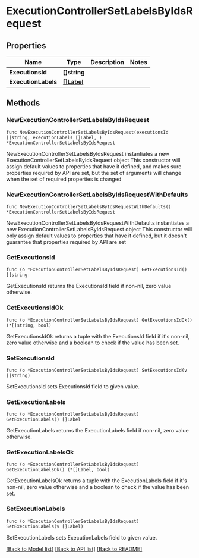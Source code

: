 # ExecutionControllerSetLabelsByIdsRequest

## Properties

Name | Type | Description | Notes
------------ | ------------- | ------------- | -------------
**ExecutionsId** | **[]string** |  | 
**ExecutionLabels** | [**[]Label**](Label.md) |  | 

## Methods

### NewExecutionControllerSetLabelsByIdsRequest

`func NewExecutionControllerSetLabelsByIdsRequest(executionsId []string, executionLabels []Label, ) *ExecutionControllerSetLabelsByIdsRequest`

NewExecutionControllerSetLabelsByIdsRequest instantiates a new ExecutionControllerSetLabelsByIdsRequest object
This constructor will assign default values to properties that have it defined,
and makes sure properties required by API are set, but the set of arguments
will change when the set of required properties is changed

### NewExecutionControllerSetLabelsByIdsRequestWithDefaults

`func NewExecutionControllerSetLabelsByIdsRequestWithDefaults() *ExecutionControllerSetLabelsByIdsRequest`

NewExecutionControllerSetLabelsByIdsRequestWithDefaults instantiates a new ExecutionControllerSetLabelsByIdsRequest object
This constructor will only assign default values to properties that have it defined,
but it doesn't guarantee that properties required by API are set

### GetExecutionsId

`func (o *ExecutionControllerSetLabelsByIdsRequest) GetExecutionsId() []string`

GetExecutionsId returns the ExecutionsId field if non-nil, zero value otherwise.

### GetExecutionsIdOk

`func (o *ExecutionControllerSetLabelsByIdsRequest) GetExecutionsIdOk() (*[]string, bool)`

GetExecutionsIdOk returns a tuple with the ExecutionsId field if it's non-nil, zero value otherwise
and a boolean to check if the value has been set.

### SetExecutionsId

`func (o *ExecutionControllerSetLabelsByIdsRequest) SetExecutionsId(v []string)`

SetExecutionsId sets ExecutionsId field to given value.


### GetExecutionLabels

`func (o *ExecutionControllerSetLabelsByIdsRequest) GetExecutionLabels() []Label`

GetExecutionLabels returns the ExecutionLabels field if non-nil, zero value otherwise.

### GetExecutionLabelsOk

`func (o *ExecutionControllerSetLabelsByIdsRequest) GetExecutionLabelsOk() (*[]Label, bool)`

GetExecutionLabelsOk returns a tuple with the ExecutionLabels field if it's non-nil, zero value otherwise
and a boolean to check if the value has been set.

### SetExecutionLabels

`func (o *ExecutionControllerSetLabelsByIdsRequest) SetExecutionLabels(v []Label)`

SetExecutionLabels sets ExecutionLabels field to given value.



[[Back to Model list]](../README.md#documentation-for-models) [[Back to API list]](../README.md#documentation-for-api-endpoints) [[Back to README]](../README.md)


